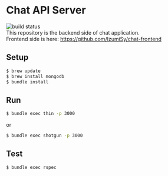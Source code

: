 # Chat API Server
![build status](https://circleci.com/gh/IzumiSy/chat-api-server.svg?style=shield&circle-token=a8ab869724415d9d09f918fa716bf41a8ea45188)  
This repository is the backend side of chat application.  
Frontend side is here: https://github.com/IzumiSy/chat-frontend
## Setup
```bash
$ brew update
$ brew install mongodb
$ bundle install
```

## Run
```bash
$ bundle exec thin -p 3000
```
or
```bash
$ bundle exec shotgun -p 3000
```

## Test
```bash
$ bundle exec rspec
```
